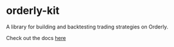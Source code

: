 # orderly-kit

A library for building and backtesting trading strategies on Orderly.

Check out the docs [here](https://empyrealapp.github.io/orderly-kit/)
